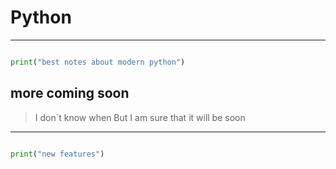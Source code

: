 # Python

---

```python

print("best notes about modern python")

```

## more coming soon

> I don`t know when
> But I am sure
> that it will be soon

---

```python

print("new features")

```
